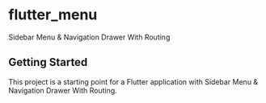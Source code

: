 # flutter_menu

Sidebar Menu & Navigation Drawer With Routing

## Getting Started

This project is a starting point for a Flutter application with Sidebar Menu & Navigation Drawer With Routing.

